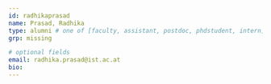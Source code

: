 ```yaml
---
id: radhikaprasad
name: Prasad, Radhika
type: alumni # one of [faculty, assistant, postdoc, phdstudent, intern]
grp: missing

# optional fields
email: radhika.prasad@ist.ac.at
bio:
---
```

